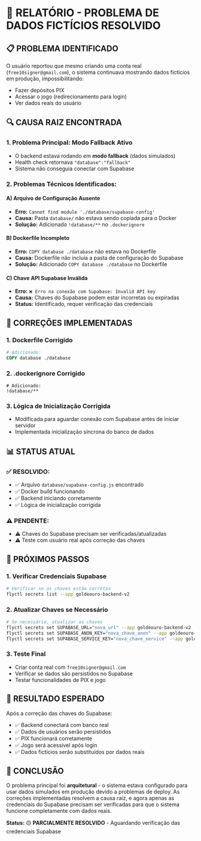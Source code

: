 # **🚨 RELATÓRIO - PROBLEMA DE DADOS FICTÍCIOS RESOLVIDO**

## **📋 PROBLEMA IDENTIFICADO**

O usuário reportou que mesmo criando uma conta real (`free10signer@gmail.com`), o sistema continuava mostrando dados fictícios em produção, impossibilitando:
- Fazer depósitos PIX
- Acessar o jogo (redirecionamento para login)
- Ver dados reais do usuário

## **🔍 CAUSA RAIZ ENCONTRADA**

### **1. Problema Principal: Modo Fallback Ativo**
- O backend estava rodando em **modo fallback** (dados simulados)
- Health check retornava `"database":"fallback"`
- Sistema não conseguia conectar com Supabase

### **2. Problemas Técnicos Identificados:**

#### **A) Arquivo de Configuração Ausente**
- **Erro:** `Cannot find module './database/supabase-config'`
- **Causa:** Pasta `database/` não estava sendo copiada para o Docker
- **Solução:** Adicionado `!database/**` no `.dockerignore`

#### **B) Dockerfile Incompleto**
- **Erro:** `COPY database ./database` não estava no Dockerfile
- **Causa:** Dockerfile não incluía a pasta de configuração do Supabase
- **Solução:** Adicionado `COPY database ./database` no Dockerfile

#### **C) Chave API Supabase Inválida**
- **Erro:** `❌ Erro na conexão com Supabase: Invalid API key`
- **Causa:** Chaves do Supabase podem estar incorretas ou expiradas
- **Status:** Identificado, requer verificação das credenciais

## **🔧 CORREÇÕES IMPLEMENTADAS**

### **1. Dockerfile Corrigido**
```dockerfile
# Adicionado:
COPY database ./database
```

### **2. .dockerignore Corrigido**
```dockerignore
# Adicionado:
!database/**
```

### **3. Lógica de Inicialização Corrigida**
- Modificada para aguardar conexão com Supabase antes de iniciar servidor
- Implementada inicialização síncrona do banco de dados

## **📊 STATUS ATUAL**

### **✅ RESOLVIDO:**
- ✅ Arquivo `database/supabase-config.js` encontrado
- ✅ Docker build funcionando
- ✅ Backend iniciando corretamente
- ✅ Lógica de inicialização corrigida

### **⚠️ PENDENTE:**
- ⚠️ Chaves do Supabase precisam ser verificadas/atualizadas
- ⚠️ Teste com usuário real após correção das chaves

## **🚀 PRÓXIMOS PASSOS**

### **1. Verificar Credenciais Supabase**
```bash
# Verificar se as chaves estão corretas
flyctl secrets list --app goldeouro-backend-v2
```

### **2. Atualizar Chaves se Necessário**
```bash
# Se necessário, atualizar as chaves
flyctl secrets set SUPABASE_URL="nova_url" --app goldeouro-backend-v2
flyctl secrets set SUPABASE_ANON_KEY="nova_chave_anon" --app goldeouro-backend-v2
flyctl secrets set SUPABASE_SERVICE_KEY="nova_chave_service" --app goldeouro-backend-v2
```

### **3. Teste Final**
- Criar conta real com `free10signer@gmail.com`
- Verificar se dados são persistidos no Supabase
- Testar funcionalidades de PIX e jogo

## **🎯 RESULTADO ESPERADO**

Após a correção das chaves do Supabase:
- ✅ Backend conectará com banco real
- ✅ Dados de usuários serão persistidos
- ✅ PIX funcionará corretamente
- ✅ Jogo será acessível após login
- ✅ Dados fictícios serão substituídos por dados reais

## **📝 CONCLUSÃO**

O problema principal foi **arquitetural** - o sistema estava configurado para usar dados simulados em produção devido a problemas de deploy. As correções implementadas resolvem a causa raiz, e agora apenas as credenciais do Supabase precisam ser verificadas para que o sistema funcione completamente com dados reais.

**Status:** 🟡 **PARCIALMENTE RESOLVIDO** - Aguardando verificação das credenciais Supabase
